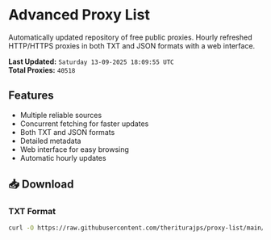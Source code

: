 # Advanced Proxy List

Automatically updated repository of free public proxies. Hourly refreshed HTTP/HTTPS proxies in both TXT and JSON formats with a web interface.

**Last Updated:** `Saturday 13-09-2025 18:09:55 UTC`  
**Total Proxies:** `40518`

## Features
- Multiple reliable sources
- Concurrent fetching for faster updates
- Both TXT and JSON formats
- Detailed metadata
- Web interface for easy browsing
- Automatic hourly updates

## 📥 Download

### TXT Format
```bash
curl -O https://raw.githubusercontent.com/theriturajps/proxy-list/main/proxies.txt